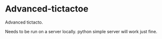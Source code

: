 Advanced-tictactoe
==================

Advanced tictacto.

Needs to be run on a server locally.  python simple server will work just fine.
